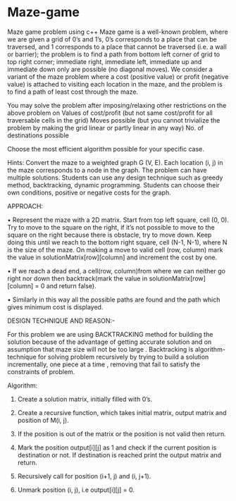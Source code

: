 # Maze-game
Maze game problem using c++
Maze game is a well-known problem, where we are given a grid of 0’s and 1’s, 0’s corresponds to a place that can be traversed, and 1 corresponds to a place that cannot be traversed (i.e. a wall or barrier); the problem is to find a path from bottom left corner of grid to top right corner; immediate right, immediate left, immediate up and immediate down only are possible (no diagonal moves). We consider a variant of the maze problem where a cost (positive value) or profit (negative value) is attached to visiting each location in the maze, and the problem is to find a path of least cost through the maze.

You may solve the problem after imposing/relaxing other restrictions on the above problem on
Values of cost/profit (but not same cost/profit for all traversable cells in the grid)
Moves possible (but you cannot trivialize the problem by making the grid linear or partly linear in any way)
No. of destinations possible

Choose the most efficient algorithm possible for your specific case.


Hints: Convert the maze to a weighted graph G (V, E). Each location (i, j) in the maze corresponds to a node in the graph. The problem can have multiple solutions. Students can use any design technique such as greedy method, backtracking, dynamic programming. Students can choose their own conditions, positive or negative costs for the graph. 























 APPROACH: 
 
• Represent the maze with a 2D matrix. Start from top left square, cell (0, 0). Try to move to the square on the right, if it’s not possible to move to the square on the right because there is obstacle, try to move down. Keep doing this until we reach to the bottom right square, cell (N-1, N-1), where N is the size of the maze. On making a move to valid cell (row, column) mark the value in solutionMatrix[row][column] and increment the cost by one. 

• If we reach a dead end, a cell(row, column)from where we can neither go right nor down then backtrack(mark the value in solutionMatrix[row][column] = 0 and return false).

• Similarly in this way all the possible paths are found and the path which gives minimum cost is displayed.


DESIGN TECHNIQUE AND REASON:-

For this problem we are using BACKTRACKING method for building the solution because of the advantage of getting accurate solution and on assumption that maze size will not be too large . Backtracking is algorithm-technique for solving problem recursively by trying to build a solution incrementally, one piece at a time , removing that fail to satisfy the constraints of problem.








Algorithm:

1. Create a solution matrix, initially filled with 0’s.

2. Create a recursive function, which takes initial matrix, output matrix and position of M(i, j).

3. If the position is out of the matrix or the position is not valid then return.

4. Mark the position output[i][j] as 1 and check if the current position is destination or not. If destination is reached print the output matrix and return.

5. Recursively call for position (i+1, j) and (i, j+1).

6. Unmark position (i, j), i.e output[i][j] = 0.

